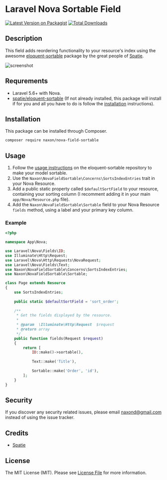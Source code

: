# Laravel Nova Sortable Field

[![Latest Version on Packagist](https://img.shields.io/packagist/v/naxon/nova-field-sortable.svg?style=flat-square)](https://packagist.org/packages/naxon/nova-field-sortable)
[![Total Downloads](https://img.shields.io/packagist/dt/naxon/nova-field-sortable.svg?style=flat-square)](https://packagist.org/packages/naxon/nova-field-sortable)

## Description

This field adds reordering functionality to your resource's index using the awesome [eloquent-sortable](https://github.com/spatie/eloquent-sortable) package by the great people of [Spatie](https://spatie.be).

![screenshot](https://github.com/Naxon/nova-field-sortable/raw/master/docs/screenshot.png)

## Requrements

* Laravel 5.6+ with Nova.
* [spatie/eloquent-sortable](https://github.com/spatie/eloquent-sortable) (If not already installed, this package will install if for you and all you have to do is follow the [installation](https://github.com/spatie/eloquent-sortable#installation) instructions).

## Installation

This package can be installed through Composer.
```bash
composer require naxon/nova-field-sortable
```

## Usage

1. Follow the [usage instructions](https://github.com/spatie/eloquent-sortable#usage) on the eloquent-sortable repository to make your model sortable.
2. Use the `Naxon\NovaFieldSortable\Concerns\SortsIndexEntries` trait in your Nova Resource.
3. Add a public static property called `$defaultSortField` to your resource, containing your sorting column (I recomment adding it in your main `app/Nova/Resource.php` file).
4. Add the `Naxon\NovaFieldSortable\Sortable` field to your Nova Resource `fields` method, using a label and your primary key column.

### Example

```php
<?php

namespace App\Nova;

use Laravel\Nova\Fields\ID;
use Illuminate\Http\Request;
use Laravel\Nova\Http\Requests\NovaRequest;
use Laravel\Nova\Fields\Text;
use Naxon\NovaFieldSortable\Concerns\SortsIndexEntries;
use Naxon\NovaFieldSortable\Sortable;

class Page extends Resource
{
    use SortsIndexEntries;
    
    public static $defaultSortField = 'sort_order';
    
    /**
     * Get the fields displayed by the resource.
     *
     * @param  \Illuminate\Http\Request  $request
     * @return array
     */
    public function fields(Request $request)
    {
        return [
            ID::make()->sortable(),
            
            Text::make('Title'),
            
            Sortable::make('Order', 'id'),
        ];
    }
}

```

## Security

If you discover any security related issues, please email naxond@gmail.com instead of using the issue tracker.

## Credits

* [Spatie](https://spatie.be)

## License

The MIT License (MIT). Please see [License File](LICENSE.md) for more information.
